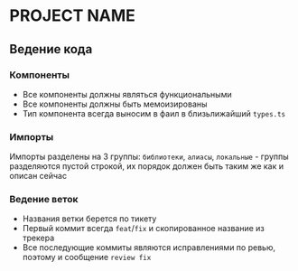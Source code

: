 # PROJECT NAME

## Ведение кода

### Компоненты

-   Все компоненты должны являться функциональными
-   Все компоненты должны быть мемоизированы
-   Тип компонента всегда выносим в фаил в близьлижайший `types.ts`

### Импорты

Импорты разделены на 3 группы: `библиотеки`, `алиасы`, `локальные` - группы разделяются пустой строкой, их порядок должен быть таким же как и описан сейчас

### Ведение веток

-   Названия ветки берется по тикету
-   Первый коммит всегда `feat`/`fix` и скопированное название из трекера
-   Все последующие коммиты являются исправлениями по ревью, поэтому и сообщение `review fix`
